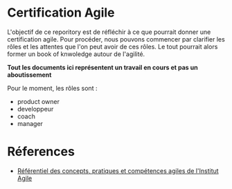 # Certification Agile

L'objectif de ce reporitory est de réfléchir à ce que pourrait donner une certification agile.
Pour procéder, nous pouvons commencer par clarifier les rôles et les attentes que l'on peut avoir de ces rôles. Le tout pourrait alors former un book of knwoledge autour de l'agilité.

**Tout les documents ici représentent un travail en cours et pas un aboutissement**


Pour le moment, les rôles sont :
- product owner
- developpeur
- coach
- manager


# Réferences

- [Référentiel des concepts, pratiques et compétences agiles de l'Institut Agile](http://institut-agile.fr/)
